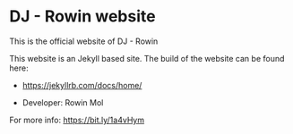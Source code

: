 # DJ - Rowin website
This is the official website of DJ - Rowin 

This website is an Jekyll based site. The build of the website can be found here:

  - https://jekyllrb.com/docs/home/

  - Developer:        Rowin Mol

For more info: https://bit.ly/1a4vHym  



 